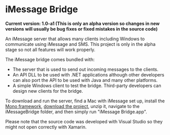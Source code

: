 # iMessage Bridge

**Current version: 1.0-a1 (This is only an alpha version so changes in new versions will usually be bug fixes or fixed mistakes in the source code)**

An iMessage server that allows many clients including Windows to communicate using iMessage and SMS. This project is only in the alpha stage so not all features will work properly.

The iMessage bridge comes bundled with:
- The server that is used to send out incoming messages to the clients.
- An API DLL to be used with .NET applications although other developers can also port the API to be used with Java and many other platforms.
- A simple Windows client to test the bridge. Third-party developers can design new clients for the bridge.

To download and run the server, find a Mac with iMessage set up, install the [Mono framework](http://www.mono-project.com/download/), [download the project](https://github.com/3dflash/iMessageBridge/archive/master.zip), unzip it, navigate to the iMessageBridge folder, and then simply run "iMessage Bridge.app".

Please note that the source code was developed with Visual Studio so they might not open correctly with Xamarin.